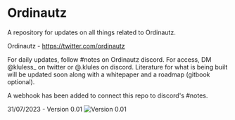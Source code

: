 # Ordinautz

A repository for updates on all things related to Ordinautz. 

Ordinautz - https://twitter.com/ordinautz


For daily updates, follow #notes on Ordinautz discord. For access, DM @kluless_ on twitter or @.klules on discord.
Literature for what is being built will be updated soon along with a whitepaper and a roadmap (gitbook optional).

A webhook has been added to connect this repo to discord's #notes.

31/07/2023 - Version 0.01 ![Version 0.01](https://github.com/kluless13/ordinautz/blob/main/version0.01.png "Version 0.01 - KG")

